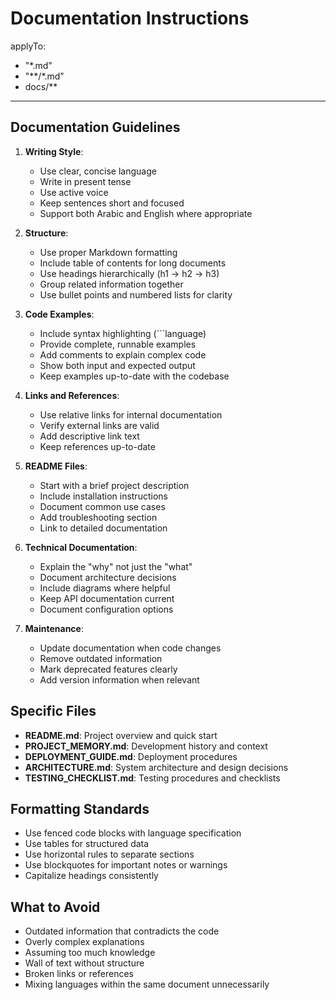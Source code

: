 # Documentation Instructions

applyTo:
  - "*.md"
  - "**/*.md"
  - docs/**

---

## Documentation Guidelines

1. **Writing Style**:
   - Use clear, concise language
   - Write in present tense
   - Use active voice
   - Keep sentences short and focused
   - Support both Arabic and English where appropriate

2. **Structure**:
   - Use proper Markdown formatting
   - Include table of contents for long documents
   - Use headings hierarchically (h1 → h2 → h3)
   - Group related information together
   - Use bullet points and numbered lists for clarity

3. **Code Examples**:
   - Include syntax highlighting (```language)
   - Provide complete, runnable examples
   - Add comments to explain complex code
   - Show both input and expected output
   - Keep examples up-to-date with the codebase

4. **Links and References**:
   - Use relative links for internal documentation
   - Verify external links are valid
   - Add descriptive link text
   - Keep references up-to-date

5. **README Files**:
   - Start with a brief project description
   - Include installation instructions
   - Document common use cases
   - Add troubleshooting section
   - Link to detailed documentation

6. **Technical Documentation**:
   - Explain the "why" not just the "what"
   - Document architecture decisions
   - Include diagrams where helpful
   - Keep API documentation current
   - Document configuration options

7. **Maintenance**:
   - Update documentation when code changes
   - Remove outdated information
   - Mark deprecated features clearly
   - Add version information when relevant

## Specific Files

- **README.md**: Project overview and quick start
- **PROJECT_MEMORY.md**: Development history and context
- **DEPLOYMENT_GUIDE.md**: Deployment procedures
- **ARCHITECTURE.md**: System architecture and design decisions
- **TESTING_CHECKLIST.md**: Testing procedures and checklists

## Formatting Standards

- Use fenced code blocks with language specification
- Use tables for structured data
- Use horizontal rules to separate sections
- Use blockquotes for important notes or warnings
- Capitalize headings consistently

## What to Avoid

- Outdated information that contradicts the code
- Overly complex explanations
- Assuming too much knowledge
- Wall of text without structure
- Broken links or references
- Mixing languages within the same document unnecessarily
